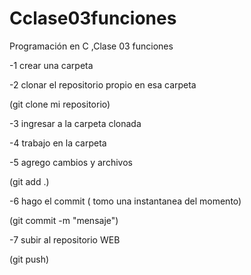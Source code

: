 # Cclase03funciones
Programación en C ,Clase 03  funciones

  -1 crear una carpeta
  
  -2 clonar el repositorio propio en esa carpeta
  
  (git clone mi repositorio)

  -3 ingresar a la carpeta clonada
  
  -4 trabajo en la carpeta
  
  -5 agrego cambios y archivos 
   
   (git add .)

  -6 hago el commit ( tomo una instantanea del momento)
  
  (git commit -m "mensaje")

  -7 subir al repositorio WEB

  (git push)